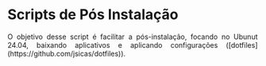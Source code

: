 # Scripts de Pós Instalação

<p align='justify'>
O objetivo desse script é facilitar a pós-instalação, focando no Ubunut 24.04, baixando aplicativos e aplicando configurações ([dotfiles](https://github.com/jsicas/dotfiles)).
</p>
